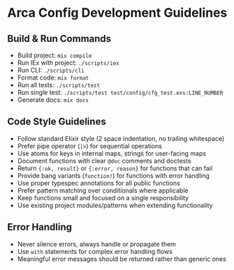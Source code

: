 # Arca Config Development Guidelines

## Build & Run Commands
- Build project: `mix compile`
- Run IEx with project: `./scripts/iex`
- Run CLI: `./scripts/cli`
- Format code: `mix format`
- Run all tests: `./scripts/test`
- Run single test: `./scripts/test test/config/cfg_test.exs:LINE_NUMBER`
- Generate docs: `mix docs`

## Code Style Guidelines
- Follow standard Elixir style (2 space indentation, no trailing whitespace)
- Prefer pipe operator (`|>`) for sequential operations
- Use atoms for keys in internal maps, strings for user-facing maps
- Document functions with clear `@doc` comments and doctests
- Return `{:ok, result}` or `{:error, reason}` for functions that can fail
- Provide bang variants (`function!`) for functions with error handling
- Use proper typespec annotations for all public functions
- Prefer pattern matching over conditionals where applicable
- Keep functions small and focused on a single responsibility
- Use existing project modules/patterns when extending functionality

## Error Handling
- Never silence errors, always handle or propagate them
- Use `with` statements for complex error handling flows
- Meaningful error messages should be returned rather than generic ones